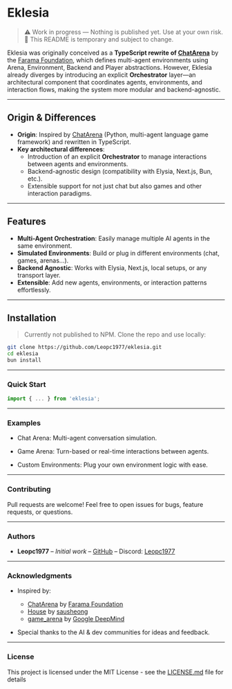 # Eklesia

> ⚠️ Work in progress — Nothing is published yet. Use at your own risk.  
> 📝 This README is temporary and subject to change.

Eklesia was originally conceived as a **TypeScript rewrite of [ChatArena](https://github.com/Farama-Foundation/chatarena)** by the [Farama Foundation](https://github.com/Farama-Foundation), which defines multi-agent environments using Arena, Environment, Backend and Player abstractions. However, Eklesia already diverges by introducing an explicit **Orchestrator** layer—an architectural component that coordinates agents, environments, and interaction flows, making the system more modular and backend-agnostic.

---

## Origin & Differences

- **Origin**: Inspired by [ChatArena](https://github.com/Farama-Foundation/chatarena) (Python, multi-agent language game framework) and rewritten in TypeScript.
- **Key architectural differences**:
  - Introduction of an explicit **Orchestrator** to manage interactions between agents and environments.
  - Backend-agnostic design (compatibility with Elysia, Next.js, Bun, etc.).
  - Extensible support for not just chat but also games and other interaction paradigms.

---

## Features

- **Multi-Agent Orchestration**: Easily manage multiple AI agents in the same environment.  
- **Simulated Environments**: Build or plug in different environments (chat, games, arenas…).  
- **Backend Agnostic**: Works with Elysia, Next.js, local setups, or any transport layer.  
- **Extensible**: Add new agents, environments, or interaction patterns effortlessly.  

---

## Installation

> Currently not published to NPM. Clone the repo and use locally:

```bash
git clone https://github.com/Leopc1977/eklesia.git
cd eklesia
bun install
```

---

### Quick Start 

```js
import { ... } from 'eklesia';
```

---

### Examples

- Chat Arena: Multi-agent conversation simulation.

- Game Arena: Turn-based or real-time interactions between agents.

- Custom Environments: Plug your own environment logic with ease.

---

### Contributing

Pull requests are welcome! Feel free to open issues for bugs, feature requests, or questions.

---

### Authors

- **Leopc1977** – *Initial work* – [GitHub](https://github.com/Leopc1977) – Discord: [Leopc1977](https://discordapp.com/users/399631094514843669)

---

### Acknowledgments

- Inspired by:
  - [ChatArena](https://github.com/Farama-Foundation/chatarena) by [Farama Foundation](https://github.com/Farama-Foundation)
  - [House](https://github.com/sausheong/house) by [sausheong](https://github.com/sausheong)
  - [game_arena](https://github.com/google-deepmind/game_arena) by [Google DeepMind](https://github.com/google-deepmind)

- Special thanks to the AI & dev communities for ideas and feedback.

---

### License

This project is licensed under the MIT License - see the [LICENSE.md](./LICENSE.md) file for details
